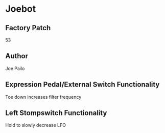 



# Joebot

## Factory Patch


53  

## Author


Joe Pailo  

## Expression Pedal/External Switch Functionality


Toe down increases filter frequency  

## Left Stompswitch Functionality


Hold to slowly decrease LFO